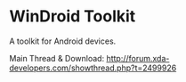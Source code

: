 # WinDroid Toolkit
A toolkit for Android devices.

Main Thread & Download: http://forum.xda-developers.com/showthread.php?t=2499926
